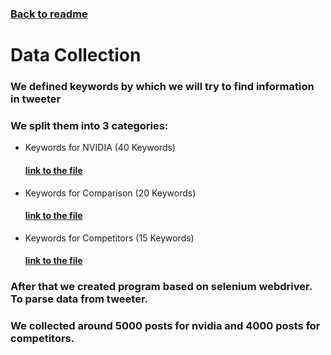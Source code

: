 ### [Back to readme](../README.md)


# Data Collection
### We defined keywords by which we will try to find information in tweeter
### We split them into 3 categories:
- Keywords for NVIDIA (40 Keywords)
    #### [link to the file](../data/keywords_nvidia.txt)

- Keywords for Comparison (20 Keywords)
    #### [link to the file](../data/keywords_comparison.txt)

- Keywords for Competitors (15 Keywords)
    #### [link to the file](../data/keywords_comparison1.txt)

### After that we created program based on selenium webdriver. To parse data from tweeter.
### We collected around 5000 posts for nvidia and 4000 posts for competitors.

